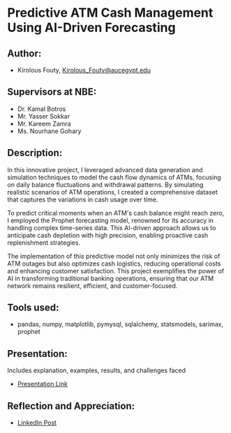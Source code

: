 # Predictive ATM Cash Management Using AI-Driven Forecasting

## Author:
- Kirolous Fouty, Kirolous_Fouty@aucegypt.edu

## Supervisors at NBE:
- Dr. Kamal Botros
- Mr. Yasser Sokkar
- Mr. Kareem Zamra
- Ms. Nourhane Gohary

## Description:
In this innovative project, I leveraged advanced data generation and simulation techniques to model the cash flow dynamics of ATMs, focusing on daily balance fluctuations and withdrawal patterns. By simulating realistic scenarios of ATM operations, I created a comprehensive dataset that captures the variations in cash usage over time.

To predict critical moments when an ATM's cash balance might reach zero, I employed the Prophet forecasting model, renowned for its accuracy in handling complex time-series data. This AI-driven approach allows us to anticipate cash depletion with high precision, enabling proactive cash replenishment strategies.

The implementation of this predictive model not only minimizes the risk of ATM outages but also optimizes cash logistics, reducing operational costs and enhancing customer satisfaction. This project exemplifies the power of AI in transforming traditional banking operations, ensuring that our ATM network remains resilient, efficient, and customer-focused.

## Tools used:
- pandas, numpy, matplotlib, pymysql, sqlalchemy, statsmodels, sarimax, prophet

## Presentation:
Includes explanation, examples, results, and challenges faced
- [Presentation Link](https://docs.google.com/presentation/d/15m87EN2ae2p0MUiNs3BGhZPeUI_E9fRySn4B5f1WR8g/edit?usp=sharing)

## Reflection and Appreciation:
- [LinkedIn Post](https://www.linkedin.com/posts/kirolousfouty_internshipexperience-nbe-nationalbankofegypt-activity-7236457262490284032-Lsjm?utm_source=share&utm_medium=member_desktop)

